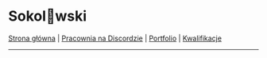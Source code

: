 # Sokol👀wski

[Strona główna](/) | [Pracownia na Discordzie](https://discord.gg/4ej2nD8) | [Portfolio](portfolio.md) | [Kwalifikacje](kwalifikacje.md)

---
